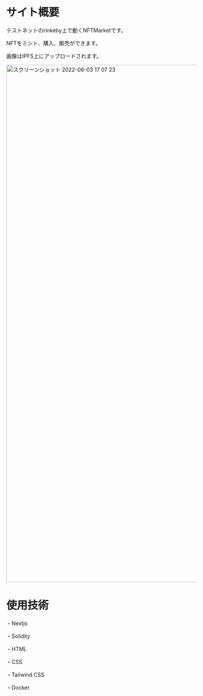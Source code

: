 # サイト概要

テストネットのrinkeby上で動くNFTMarketです。

NFTをミント、購入、販売ができます。

画像はIPFS上にアップロードされます。

<img width="1369" alt="スクリーンショット 2022-06-03 17 07 23" src="https://user-images.githubusercontent.com/29172469/171861274-bae39374-afb6-4227-b65b-d53a1fc5c916.png">


# 使用技術

・Nextjs

・Solidity

・HTML

・CSS

・Tailwind CSS

・Docker

